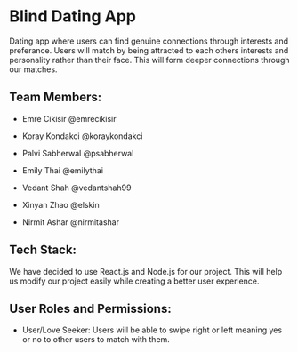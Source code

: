 # Blind Dating App
Dating app where users can find genuine connections through interests and preferance. Users will match by being attracted to each others interests and personality rather than their face. This will form deeper connections through our matches.

## Team Members:
- Emre Cikisir @emrecikisir

- Koray Kondakci @koraykondakci

- Palvi Sabherwal @psabherwal

- Emily Thai @emilythai

- Vedant Shah @vedantshah99

- Xinyan Zhao @elskin

- Nirmit Ashar @nirmitashar

## Tech Stack:
We have decided to use React.js and Node.js for our project. This will help us modify our project easily while creating a better user experience.

## User Roles and Permissions:
- User/Love Seeker: Users will be able to swipe right or left meaning yes or no to other users to match with them.